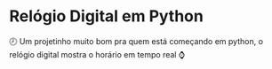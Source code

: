 # Relógio Digital em Python
🕗 Um projetinho muito bom pra quem está começando em python, o relógio digital mostra o horário em tempo real ⌚
